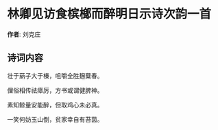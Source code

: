 # 林卿见访食槟榔而醉明日示诗次韵一首

**作者**: 刘克庄

## 诗词内容

壮于蒳子大于榛，咀嚼全胜麹糵春。

俚俗相传祛瘴厉，方书或谓健脾神。

素知鲸量安能醉，但取鸡心未必真。

一笑何妨玉山倒，贫家幸自有苔茵。

